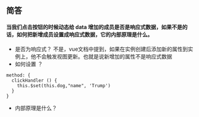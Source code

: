 ## 简答
#### 当我们点击按钮的时候动态给 data 增加的成员是否是响应式数据，如果不是的话，如何把新增成员设置成响应式数据，它的内部原理是什么。
- 是否为响应式？
不是，vue文档中提到，如果在实例创建后添加新的属性到实例上，他不会触发视图更新。也就是说新增加的属性不是响应式数据
- 如何设置 ？
```
method: {
  clickHandler () {
    this.$set(this.dog,"name", 'Trump')
  }
}
```
- 内部原理是什么？
